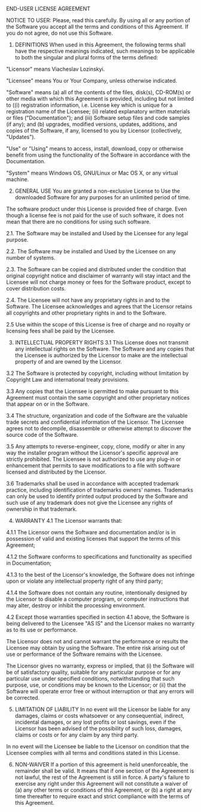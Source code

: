 END-USER LICENSE AGREEMENT

NOTICE TO USER:
Please, read this carefully. By using all or any portion of the Software you accept all the terms and conditions of this Agreement. If you do not agree, do not use this Software.

1. DEFINITIONS
When used in this Agreement, the following terms shall have the respective meanings indicated, such meanings to be applicable to both the singular and plural forms of the terms defined:

"Licensor" means Viacheslav Lozinskyi.

"Licensee" means You or Your Company, unless otherwise indicated.

"Software" means (a) all of the contents of the files, disk(s), CD-ROM(s) or other media with which this Agreement is provided, including but not limited to ((i) registration information, i.e. License key which is unique for a registration name of the Licensee; (ii) related explanatory written materials or files ("Documentation"); and (iii) Software setup files and code samples (if any); and (b) upgrades, modified versions, updates, additions, and copies of the Software, if any, licensed to you by Licensor (collectively, "Updates").

"Use" or "Using" means to access, install, download, copy or otherwise benefit from using the functionality of the Software in accordance with the Documentation.

"System" means Windows OS, GNU/Linux or Mac OS X, or any virtual machine.

2. GENERAL USE
You are granted a non-exclusive License to Use the downloaded Software for any purposes for an unlimited period of time.

The software product under this License is provided free of charge. Even though a license fee is not paid for the use of such software, it does not mean that there are no conditions for using such software.

2.1. The Software may be installed and Used by the Licensee for any legal purpose.

2.2. The Software may be installed and Used by the Licensee on any number of systems.

2.3. The Software can be copied and distributed under the condition that original copyright notice and disclaimer of warranty will stay intact and the Licensee will not charge money or fees for the Software product, except to cover distribution costs.

2.4. The Licensee will not have any proprietary rights in and to the Software. The Licensee acknowledges and agrees that the Licensor retains all copyrights and other proprietary rights in and to the Software.

2.5 Use within the scope of this License is free of charge and no royalty or licensing fees shall be paid by the Licensee.

3. INTELLECTUAL PROPERTY RIGHTS
3.1 This License does not transmit any intellectual rights on the Software. The Software and any copies that the Licensee is authorized by the Licensor to make are the intellectual property of and are owned by the Licensor.

3.2 The Software is protected by copyright, including without limitation by Copyright Law and international treaty provisions.

3.3 Any copies that the Licensee is permitted to make pursuant to this Agreement must contain the same copyright and other proprietary notices that appear on or in the Software.

3.4 The structure, organization and code of the Software are the valuable trade secrets and confidential information of the Licensor. The Licensee agrees not to decompile, disassemble or otherwise attempt to discover the source code of the Software.

3.5 Any attempts to reverse-engineer, copy, clone, modify or alter in any way the installer program without the Licensor's specific approval are strictly prohibited. The Licensee is not authorized to use any plug-in or enhancement that permits to save modifications to a file with software licensed and distributed by the Licensor.

3.6 Trademarks shall be used in accordance with accepted trademark practice, including identification of trademarks owners' names. Trademarks can only be used to identify printed output produced by the Software and such use of any trademark does not give the Licensee any rights of ownership in that trademark.

4. WARRANTY
4.1 The Licensor warrants that:

4.1.1 The Licensor owns the Software and documentation and/or is in possession of valid and existing licenses that support the terms of this Agreement;

4.1.2 the Software conforms to specifications and functionality as specified in Documentation;

4.1.3 to the best of the Licensor's knowledge, the Software does not infringe upon or violate any intellectual property right of any third party;

4.1.4 the Software does not contain any routine, intentionally designed by the Licensor to disable a computer program, or computer instructions that may alter, destroy or inhibit the processing environment.

4.2 Except those warranties specified in section 4.1 above, the Software is being delivered to the Licensee "AS IS" and the Licensor makes no warranty as to its use or performance.

The Licensor does not and cannot warrant the performance or results the Licensee may obtain by using the Software. The entire risk arising out of use or performance of the Software remains with the Licensee.

The Licensor gives no warranty, express or implied, that (i) the Software will be of satisfactory quality, suitable for any particular purpose or for any particular use under specified conditions, notwithstanding that such purpose, use, or conditions may be known to the Licensor; or (ii) that the Software will operate error free or without interruption or that any errors will be corrected.

5. LIMITATION OF LIABILITY
In no event will the Licensor be liable for any damages, claims or costs whatsoever or any consequential, indirect, incidental damages, or any lost profits or lost savings, even if the Licensor has been advised of the possibility of such loss, damages, claims or costs or for any claim by any third party.

In no event will the Licensee be liable to the Licensor on condition that the Licensee complies with all terms and conditions stated in this License.

6. NON-WAIVER
If a portion of this agreement is held unenforceable, the remainder shall be valid. It means that if one section of the Agreement is not lawful, the rest of the Agreement is still in force. A party's failure to exercise any right under this Agreement will not constitute a waiver of (a) any other terms or conditions of this Agreement, or (b) a right at any time thereafter to require exact and strict compliance with the terms of this Agreement.